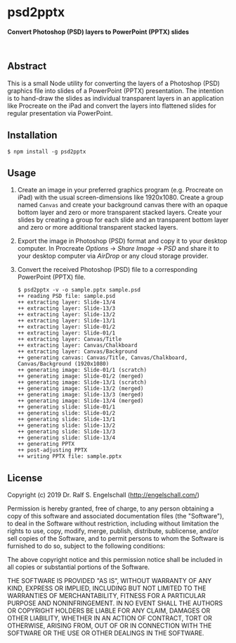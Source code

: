 
psd2pptx
========

**Convert Photoshop (PSD) layers to PowerPoint (PPTX) slides**

<p/>
<img src="https://nodei.co/npm/psd2pptx.png?downloads=true&stars=true" alt=""/>

<p/>
<img src="https://david-dm.org/rse/psd2pptx.png" alt=""/>

Abstract
--------

This is a small Node utility for converting the layers of a Photoshop
(PSD) graphics file into slides of a PowerPoint (PPTX) presentation. The
intention is to hand-draw the slides as individual transparent layers in
an application like Procreate on the iPad and convert the layers into
flattened slides for regular presentation via PowerPoint.

Installation
------------

```
$ npm install -g psd2pptx
```

Usage
-----

1. Create an image in your preferred graphics program (e.g. Procreate on iPad)
   with the usual screen-dimensions like 1920x1080.
   Create a group named `Canvas` and create your background canvas there
   with an opaque bottom layer and zero or more transparent stacked
   layers. Create your slides by creating a group for each slide and
   an transparent bottom layer and zero or more additional transparent
   stacked layers.

2. Export the image in Photoshop (PSD) format and copy it to your desktop computer.
   In Procreate *Options* &rarr; *Share Image* &rarr; *PSD*
   and share it to your desktop computer via *AirDrop* or any cloud storage provider.

3. Convert the received Photoshop (PSD) file to a corresponding PowerPoint (PPTX) file.

    ```shell
    $ psd2pptx -v -o sample.pptx sample.psd
    ++ reading PSD file: sample.psd
    ++ extracting layer: Slide-13/4
    ++ extracting layer: Slide-13/3
    ++ extracting layer: Slide-13/2
    ++ extracting layer: Slide-13/1
    ++ extracting layer: Slide-01/2
    ++ extracting layer: Slide-01/1
    ++ extracting layer: Canvas/Title
    ++ extracting layer: Canvas/Chalkboard
    ++ extracting layer: Canvas/Background
    ++ generating canvas: Canvas/Title, Canvas/Chalkboard, Canvas/Background (1920x1080)
    ++ generating image: Slide-01/1 (scratch)
    ++ generating image: Slide-01/2 (merged)
    ++ generating image: Slide-13/1 (scratch)
    ++ generating image: Slide-13/2 (merged)
    ++ generating image: Slide-13/3 (merged)
    ++ generating image: Slide-13/4 (merged)
    ++ generating slide: Slide-01/1
    ++ generating slide: Slide-01/2
    ++ generating slide: Slide-13/1
    ++ generating slide: Slide-13/2
    ++ generating slide: Slide-13/3
    ++ generating slide: Slide-13/4
    ++ generating PPTX
    ++ post-adjusting PPTX
    ++ writing PPTX file: sample.pptx
    ```

License
-------

Copyright (c) 2019 Dr. Ralf S. Engelschall (http://engelschall.com/)

Permission is hereby granted, free of charge, to any person obtaining
a copy of this software and associated documentation files (the
"Software"), to deal in the Software without restriction, including
without limitation the rights to use, copy, modify, merge, publish,
distribute, sublicense, and/or sell copies of the Software, and to
permit persons to whom the Software is furnished to do so, subject to
the following conditions:

The above copyright notice and this permission notice shall be included
in all copies or substantial portions of the Software.

THE SOFTWARE IS PROVIDED "AS IS", WITHOUT WARRANTY OF ANY KIND,
EXPRESS OR IMPLIED, INCLUDING BUT NOT LIMITED TO THE WARRANTIES OF
MERCHANTABILITY, FITNESS FOR A PARTICULAR PURPOSE AND NONINFRINGEMENT.
IN NO EVENT SHALL THE AUTHORS OR COPYRIGHT HOLDERS BE LIABLE FOR ANY
CLAIM, DAMAGES OR OTHER LIABILITY, WHETHER IN AN ACTION OF CONTRACT,
TORT OR OTHERWISE, ARISING FROM, OUT OF OR IN CONNECTION WITH THE
SOFTWARE OR THE USE OR OTHER DEALINGS IN THE SOFTWARE.

